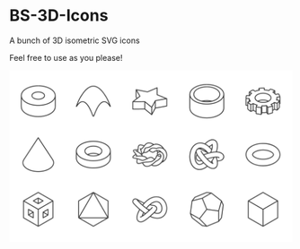 # BS-3D-Icons
A bunch of 3D isometric SVG icons

Feel free to use as you please!

![Preview](BS-3D-Icons-Preview.png)
